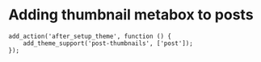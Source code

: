 # Adding thumbnail metabox to posts

```
add_action('after_setup_theme', function () {
    add_theme_support('post-thumbnails', ['post']);
});
```
